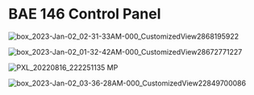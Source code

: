 # BAE 146 Control Panel

![box_2023-Jan-02_02-31-33AM-000_CustomizedView2868195922](https://user-images.githubusercontent.com/131580/210193589-2818c8e0-bbcb-4c62-88e0-2b58e8e6ed8f.jpg)

![box_2023-Jan-02_01-32-42AM-000_CustomizedView28672771227](https://user-images.githubusercontent.com/131580/210193592-95bdb8e3-41bc-42f8-bf86-e8c1163fb571.jpg)

![PXL_20220816_222251135 MP](https://user-images.githubusercontent.com/131580/210194150-04224985-87d7-4500-a0fc-10ae9fdd6f5d.jpg)

![box_2023-Jan-02_03-36-28AM-000_CustomizedView22849700086](https://user-images.githubusercontent.com/131580/210194112-c9b5376b-5c2c-44ac-94b8-7276cb43d5f8.jpg)
